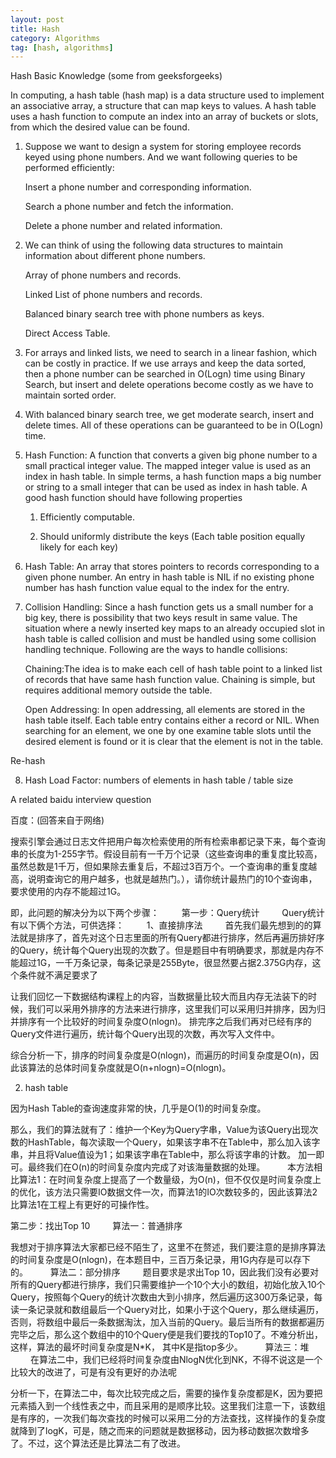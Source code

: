 ```yaml
---
layout: post
title: Hash
category: Algorithms
tag: [hash, algorithms]
---
```


Hash Basic Knowledge (some from geeksforgeeks)

In computing, a hash table (hash map) is a data structure used to implement an associative array, a structure that can map keys to values. A hash table uses a hash function to compute an index into an array of buckets or slots, from which the desired value can be found.

1.	Suppose we want to design a system for storing employee records keyed using phone numbers. And we want following queries to be performed efficiently:

	Insert a phone number and corresponding information.

	Search a phone number and fetch the information.

	Delete a phone number and related information.

2.	We can think of using the following data structures to maintain information about different phone numbers.

	Array of phone numbers and records.

	Linked List of phone numbers and records.

	Balanced binary search tree with phone numbers as keys.
	
	Direct Access Table.

3.	For arrays and linked lists, we need to search in a linear fashion, which can be costly in practice. If we use arrays and keep the data sorted, then a phone number can be searched in O(Logn) time using Binary Search, but insert and delete operations become costly as we have to maintain sorted order.

4.	With balanced binary search tree, we get moderate search, insert and delete times. All of these operations can be guaranteed to be in O(Logn) time.

5.	Hash Function: A function that converts a given big phone number to a small practical integer value. The mapped integer value is used as an index in hash table. In simple terms, a hash function maps a big number or string to a small integer that can be used as index in hash table.
A good hash function should have following properties

	1) Efficiently computable.

	2) Should uniformly distribute the keys (Each table position equally likely for each key)

6.	Hash Table: An array that stores pointers to records corresponding to a given phone number. An entry in hash table is NIL if no existing phone number has hash function value equal to the index for the entry.

7.	Collision Handling: Since a hash function gets us a small number for a big key, there is possibility that two keys result in same value. The situation where a newly inserted key maps to an already occupied slot in hash table is called collision and must be handled using some collision handling technique. Following are the ways to handle collisions:
	
	Chaining:The idea is to make each cell of hash table point to a linked list of records that have same hash function value. Chaining is simple, but requires additional memory outside the table.

	Open Addressing: In open addressing, all elements are stored in the hash table itself. Each table entry contains either a record or NIL. When searching for an element, we one by one examine table slots until the desired element is found or it is clear that the element is not in the table.

Re-hash

8. Hash Load Factor: numbers of elements in hash table / table size


A related baidu interview question

百度：(回答来自于网络)

搜索引擎会通过日志文件把用户每次检索使用的所有检索串都记录下来，每个查询串的长度为1-255字节。假设目前有一千万个记录（这些查询串的重复度比较高，虽然总数是1千万，但如果除去重复后，不超过3百万个。一个查询串的重复度越高，说明查询它的用户越多，也就是越热门。），请你统计最热门的10个查询串，要求使用的内存不能超过1G。

即，此问题的解决分为以下两个步骤：
　　
第一步：Query统计
　　
Query统计有以下俩个方法，可供选择：
　　
1、直接排序法
　　
首先我们最先想到的的算法就是排序了，首先对这个日志里面的所有Query都进行排序，然后再遍历排好序的Query，统计每个Query出现的次数了。但是题目中有明确要求，那就是内存不能超过1G，一千万条记录，每条记录是255Byte，很显然要占据2.375G内存，这个条件就不满足要求了
	
让我们回忆一下数据结构课程上的内容，当数据量比较大而且内存无法装下的时候，我们可以采用外排序的方法来进行排序，这里我们可以采用归并排序，因为归并排序有一个比较好的时间复杂度O(nlogn)。 排完序之后我们再对已经有序的Query文件进行遍历，统计每个Query出现的次数，再次写入文件中。

综合分析一下，排序的时间复杂度是O(nlogn)，而遍历的时间复杂度是O(n)，因此该算法的总体时间复杂度就是O(n+nlogn)=O(nlogn)。

2. hash table

因为Hash Table的查询速度非常的快，几乎是O(1)的时间复杂度。

那么，我们的算法就有了：维护一个Key为Query字串，Value为该Query出现次数的HashTable，每次读取一个Query，如果该字串不在Table中，那么加入该字串，并且将Value值设为1；如果该字串在Table中，那么将该字串的计数。 加一即可。最终我们在O(n)的时间复杂度内完成了对该海量数据的处理。
　　
本方法相比算法1：在时间复杂度上提高了一个数量级，为O(n)，但不仅仅是时间复杂度上的优化，该方法只需要IO数据文件一次，而算法1的IO次数较多的，因此该算法2比算法1在工程上有更好的可操作性。
　　
	
第二步：找出Top 10
　　
算法一：普通排序
    
我想对于排序算法大家都已经不陌生了，这里不在赘述，我们要注意的是排序算法的时间复杂度是O(nlogn)，在本题目中，三百万条记录，用1G内存是可以存下的。
　　
算法二：部分排序
　　
题目要求是求出Top 10，因此我们没有必要对所有的Query都进行排序，我们只需要维护一个10个大小的数组，初始化放入10个Query，按照每个Query的统计次数由大到小排序，然后遍历这300万条记录，每读一条记录就和数组最后一个Query对比，如果小于这个Query，那么继续遍历，否则，将数组中最后一条数据淘汰，加入当前的Query。最后当所有的数据都遍历完毕之后，那么这个数组中的10个Query便是我们要找的Top10了。不难分析出，这样，算法的最坏时间复杂度是N*K， 其中K是指top多少。
　　
算法三：堆
　　
在算法二中，我们已经将时间复杂度由NlogN优化到NK，不得不说这是一个比较大的改进了，可是有没有更好的办法呢

分析一下，在算法二中，每次比较完成之后，需要的操作复杂度都是K，因为要把元素插入到一个线性表之中，而且采用的是顺序比较。这里我们注意一下，该数组是有序的，一次我们每次查找的时候可以采用二分的方法查找，这样操作的复杂度就降到了logK，可是，随之而来的问题就是数据移动，因为移动数据次数增多了。不过，这个算法还是比算法二有了改进。
